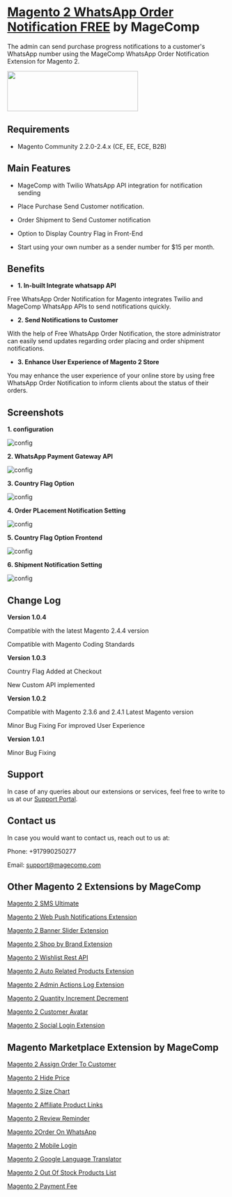 # [Magento 2 WhatsApp Order Notification FREE](https://magecomp.com/magento-2-whatsapp-order-notification-free.html) by MageComp

The admin can send purchase progress notifications to a customer's WhatsApp number using the MageComp WhatsApp Order Notification Extension for Magento 2.

<a href="https://magecomp.com/magento-2-whatsapp-order-notification-free.html"><img width="300" height="92" src="https://magecomp.com/media/button.webp"></a>

## Requirements
* Magento Community 2.2.0-2.4.x (CE, EE, ECE, B2B)

## Main Features

* MageComp with Twilio WhatsApp API integration for notification sending

* Place Purchase Send Customer notification.

* Order Shipment to Send Customer notification

* Option to Display Country Flag in Front-End

* Start using your own number as a sender number for $15 per month.

## Benefits

* **1. In-built Integrate whatsapp API**

Free WhatsApp Order Notification for Magento integrates Twilio and MageComp WhatsApp APIs to send notifications quickly.

* **2. Send Notifications to Customer**

With the help of Free WhatsApp Order Notification, the store administrator can easily send updates regarding order placing and order shipment notifications.

* **3. Enhance User Experience of Magento 2 Store**

You may enhance the user experience of your online store by using free WhatsApp Order Notification to inform clients about the status of their orders.

## Screenshots

**1. configuration**

![config](https://magecomp.com/media/catalog/product/cache/19b10369fecc27f1a40729d1b5b60dea/1/_/1.configuration.webp)

**2. WhatsApp Payment Gateway API**

![config](https://magecomp.com/media/catalog/product/cache/19b10369fecc27f1a40729d1b5b60dea/2/_/2.whatsapp_payment_gateway_api.webp)

**3. Country Flag Option**

![config](https://magecomp.com/media/catalog/product/cache/19b10369fecc27f1a40729d1b5b60dea/c/o/country_flag_option.webp)

**4. Order PLacement Notification Setting**

![config](https://magecomp.com/media/catalog/product/cache/19b10369fecc27f1a40729d1b5b60dea/3/_/3.order_placement_notification_settings_new.webp)

**5. Country Flag Option Frontend**

![config](https://magecomp.com/media/catalog/product/cache/19b10369fecc27f1a40729d1b5b60dea/c/o/country_flag_option_frontend.webp)

**6. Shipment Notification Setting**

![config](https://magecomp.com/media/catalog/product/cache/19b10369fecc27f1a40729d1b5b60dea/4/_/4.shipment_notification_settings_new.webp)

## Change Log

**Version 1.0.4**

Compatible with the latest Magento 2.4.4 version

Compatible with Magento Coding Standards

**Version 1.0.3**

Country Flag Added at Checkout

New Custom API implemented

**Version 1.0.2**

Compatible with Magento 2.3.6 and 2.4.1 Latest Magento version

Minor Bug Fixing For improved User Experience

**Version 1.0.1**

Minor Bug Fixing

## Support

In case of any queries about our extensions or services, feel free to write to us at our [Support Portal](https://magecomp.com/support/).

## Contact us

In case you would want to contact us, reach out to us at:

Phone: +917990250277

Email: [support@magecomp.com](mailto:support@magecomp.com)

## Other Magento 2 Extensions by MageComp

[Magento 2 SMS Ultimate](https://magecomp.com/magento-2-sms-ultimate.html)

[Magento 2 Web Push Notifications Extension](https://magecomp.com/magento-2-web-push-notifications.html)

[Magento 2 Banner Slider Extension](https://magecomp.com/magento-2-banner-slider-extension.html)

[Magento 2 Shop by Brand Extension](https://magecomp.com/magento-2-shop-by-brand.html)

[Magento 2 Wishlist Rest API](https://magecomp.com/magento-2-wishlist-rest-api.html)

[Magento 2 Auto Related Products Extension](https://magecomp.com/magento-2-auto-related-products.html)

[Magento 2 Admin Actions Log Extension](https://magecomp.com/magento-2-admin-actions-log.html)

[Magento 2 Quantity Increment Decrement](https://magecomp.com/magento-2-quantity-increment-decrement.html)

[Magento 2 Customer Avatar](https://magecomp.com/magento-2-customer-avatar.html)

[Magento 2 Social Login Extension](https://magecomp.com/magento-2-social-login-extension.html)

## Magento Marketplace Extension by MageComp

[Magento 2 Assign Order To Customer](https://marketplace.magento.com/magecomp-magento-2-assign-order-to-customer.html)

[Magento 2 Hide Price](https://marketplace.magento.com/magecomp-module-hideprice.html)

[Magento 2 Size Chart](https://marketplace.magento.com/magecomp-module-sizechart.html)

[Magento 2 Affiliate Product Links](https://marketplace.magento.com/magecomp-affiliate.html)

[Magento 2 Review Reminder](https://marketplace.magento.com/magecomp-module-reviewreminder.html)

[Magento 2Order On WhatsApp](https://marketplace.magento.com/magecomp-module-orderonwhatsapp.html)

[Magento 2 Mobile Login](https://marketplace.magento.com/magecomp-module-mobilelogin.html)

[Magento 2 Google Language Translator](https://marketplace.magento.com/magecomp-module-googlelangtranslator.html)

[Magento 2 Out Of Stock Products List](https://marketplace.magento.com/magecomp-module-outofstock.html)

[Magento 2 Payment Fee](https://marketplace.magento.com/magecomp-module-paymentfee.html)
